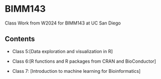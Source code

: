 # BIMM143
Class Work from W2024 for BIMM143 at UC San Diego  

## Contents 
- Class 5:[Data exploration and visualization in R]


- Class 6:[R functions and R packages from CRAN and BioConductor]



- Class 7: [Introduction to machine learning for Bioinformatics]
